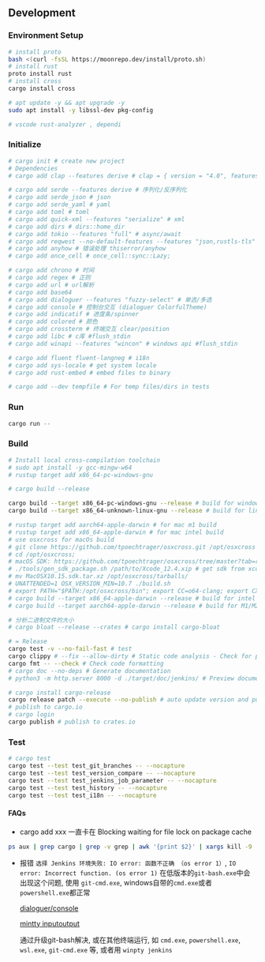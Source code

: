 ## Development

### Environment Setup

```bash
# install proto
bash <(curl -fsSL https://moonrepo.dev/install/proto.sh)
# install rust
proto install rust
# install cross
cargo install cross

# apt update -y && apt upgrade -y
sudo apt install -y libssl-dev pkg-config

# vscode rust-analyzer , dependi
```

### Initialize

```bash
# cargo init # create new project
# Dependencies
# cargo add clap --features derive # clap = { version = "4.0", features = ["derive"] }

# cargo add serde --features derive # 序列化/反序列化
# cargo add serde_json # json
# cargo add serde_yaml # yaml
# cargo add toml # toml
# cargo add quick-xml --features "serialize" # xml
# cargo add dirs # dirs::home_dir
# cargo add tokio --features "full" # async/await
# cargo add reqwest --no-default-features --features "json,rustls-tls" # reqwest disable openssl-sys
# cargo add anyhow # 错误处理 thiserror/anyhow
# cargo add once_cell # once_cell::sync::Lazy;

# cargo add chrono # 时间
# cargo add regex # 正则
# cargo add url # url解析
# cargo add base64
# cargo add dialoguer --features "fuzzy-select" # 单选/多选
# cargo add console # 控制台交互 (dialoguer ColorfulTheme)
# cargo add indicatif # 进度条/spinner
# cargo add colored # 颜色
# cargo add crossterm # 终端交互 clear/position
# cargo add libc # c库 #flush_stdin
# cargo add winapi --features "wincon" # windows api #flush_stdin

# cargo add fluent fluent-langneg # i18n
# cargo add sys-locale # get system locale
# cargo add rust-embed # embed files to binary

# cargo add --dev tempfile # For temp files/dirs in tests
```

<!-- 
cargo add spinners # spinner
# cargo add rust-i18n # i18n
  # println!("Current language: {}", rust_i18n::locale().to_string());
  # println!("Available languages: {:?}", rust_i18n::available_locales!());
-->

### Run

```bash
cargo run --
```

### Build

```bash
# Install local cross-compilation toolchain
# sudo apt install -y gcc-mingw-w64
# rustup target add x86_64-pc-windows-gnu

# cargo build --release

cargo build --target x86_64-pc-windows-gnu --release # build for windows
cargo build --target x86_64-unknown-linux-gnu --release # build for linux

# rustup target add aarch64-apple-darwin # for mac m1 build
# rustup target add x86_64-apple-darwin # for mac intel build
# use osxcross for macOs build
# git clone https://github.com/tpoechtrager/osxcross.git /opt/osxcross
# cd /opt/osxcross;
# macOS SDK: https://github.com/tpoechtrager/osxcross/tree/master?tab=readme-ov-file#packaging-the-sdk-on-recent-macos-xcode
# ./tools/gen_sdk_package.sh /path/to/Xcode_12.4.xip # get sdk from xcode
# mv MacOSX10.15.sdk.tar.xz /opt/osxcross/tarballs/
# UNATTENDED=1 OSX_VERSION_MIN=10.7 ./build.sh
# export PATH="$PATH:/opt/osxcross/bin"; export CC=o64-clang; export CXX=o64-clang++;
# cargo build --target x86_64-apple-darwin --release # build for intel mac
# cargo build --target aarch64-apple-darwin --release # build for M1/M2 Mac

# 分析二进制文件的大小
# cargo bloat --release --crates # cargo install cargo-bloat

# = Release
cargo test -v --no-fail-fast # test
cargo clippy # --fix --allow-dirty # Static code analysis - Check for potential errors/performance issues/code style
cargo fmt -- --check # Check code formatting
# cargo doc --no-deps # Generate documentation
# python3 -m http.server 8000 -d ./target/doc/jenkins/ # Preview documentation

# cargo install cargo-release
cargo release patch --execute --no-publish # auto update version and push tag to remote
# publish to cargo.io
# cargo login
cargo publish # publish to crates.io
```

### Test

```bash
# cargo test
cargo test --test test_git_branches -- --nocapture
cargo test --test test_version_compare -- --nocapture
cargo test --test test_jenkins_job_parameter -- --nocapture
cargo test --test test_history -- --nocapture
cargo test --test test_i18n -- --nocapture
```

#### FAQs

- cargo add xxx 一直卡在 Blocking waiting for file lock on package cache

```sh
ps aux | grep cargo | grep -v grep | awk '{print $2}' | xargs kill -9
```

- 报错 `选择 Jenkins 环境失败: IO error: 函数不正确 （os error 1）`, `IO error: Incorrect function. (os error 1)`
  在低版本的`git-bash.exe`中会出现这个问题, 使用 `git-cmd.exe`, windows自带的`cmd.exe`或者`powershell.exe`都正常

  [dialoguer/console](https://github.com/console-rs/console/issues/35)

  [mintty inputoutput](https://github.com/mintty/mintty/wiki/Tips#inputoutput-interaction-with-alien-programs)

  通过升级git-bash解决, 或在其他终端运行, 如 `cmd.exe`, `powershell.exe`, `wsl.exe`, `git-cmd.exe` 等, 或者用 `winpty jenkins`
  
